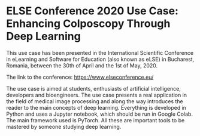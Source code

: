 # ELSE Conference 2020 Use Case: Enhancing Colposcopy Through Deep Learning

This use case has been presented in the International Scientific Conference in eLearning and Software for Education (also known as eLSE) in Bucharest, Romania, between the 30th of April and the 1st of May, 2020.

The link to the conference:
https://www.elseconference.eu/

The use case is aimed at students, enthusiasts of artificial intelligence, developers and bioengineers. The use case presents a real application in the field of medical image processing and along the way introduces the reader to the main concepts of deep learning. 
Everything is developed in Python and uses a Jupyter notebook, which should be run in Google Colab. The main framework used is PyTorch. All these are important tools to be mastered by someone studying deep learning.

